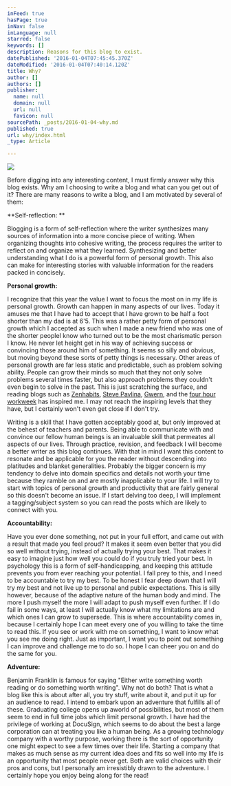 ```yaml
---
inFeed: true
hasPage: true
inNav: false
inLanguage: null
starred: false
keywords: []
description: Reasons for this blog to exist.
datePublished: '2016-01-04T07:45:45.370Z'
dateModified: '2016-01-04T07:40:14.120Z'
title: Why?
author: []
authors: []
publisher:
  name: null
  domain: null
  url: null
  favicon: null
sourcePath: _posts/2016-01-04-why.md
published: true
url: why/index.html
_type: Article

---
```

![](https://the-grid-user-content.s3-us-west-2.amazonaws.com/40017202-6ed5-48f0-99e1-3470685b8f6a.jpg)

Before digging into any interesting content, I must
firmly answer why this blog exists. Why am I choosing to write a blog and what
can you get out of it? There are many reasons to write a blog, and I am
motivated by several of them:

**Self-reflection: **

Blogging
is a form of self-reflection where the
writer synthesizes many sources of information into a more concise piece of
writing. When organizing thoughts into cohesive writing, the process requires
the writer to reflect on and organize what they learned. Synthesizing and
better understanding what I do is a powerful form of personal growth. This also
can make for interesting stories with valuable information for the readers
packed in concisely.

**Personal growth:**

I
recognize that this year the value I want to focus the most on in my life is
personal growth. Growth can happen in many aspects of our lives. Today it
amuses me that I have had to accept that I have grown to be half a foot shorter
than my dad is at 6'5\. This was a rather petty form of personal growth which I
accepted as such when I made a new friend who was one of the shorter
peopleI know who turned out to be the
most charismatic person I know. He never let height get in his way of achieving
success or convincing those around him of something. It seems so silly and
obvious, but moving beyond these sorts of petty things is necessary. Other
areas of personal growth are far less static and predictable, such as problem
solving ability. People can grow their minds so much that they not only solve
problems several times faster, but also approach problems they couldn't even
begin to solve in the past. This is just scratching the surface, and reading
blogs such as [Zenhabits][0], [Steve Pavlina][1], [Gwern][2], and the [four hour workweek][3] has inspired me. I may not reach the
inspiring levels that they have, but I certainly won't even get close if I don't try. 

Writing
is a skill that I have gotten acceptably good at, but only improved at the
behest of teachers and parents. Being able to communicate with and convince our
fellow human beings is an invaluable skill that permeates all aspects of our
lives. Through practice, revision, and feedback I will become a better writer
as this blog continues. With that in mind I want this content to resonate and
be applicable for you the reader without descending into platitudes and blanket
generalities. Probably the bigger concern is my tendency to delve into domain
specifics and details not worth your time because they ramble on and are mostly
inapplicable to your life. I will try to start with topics of personal growth
and productivity that are fairly general so this doesn't become an issue. If I
start delving too deep, I will implement a tagging/subject system so you can
read the posts which are likely to connect with you. 

**Accountability:**

Have
you ever done something, not put in your full effort, and came out with a
result that made you feel proud? It makes it seem even better that you did so
well without trying, instead of actually trying your best. That makes it easy
to imagine just how well you could do if you truly tried your best. In
psychology this is a form of self-handicapping, and keeping this attitude
prevents you from ever reaching your potential. I fall prey to this, and I need
to be accountable to try my best. To be honest I fear deep down that I will try
my best and not live up to personal and public expectations. This is silly
however, because of the adaptive nature of the human body and mind. The more I
push myself the more I will adapt to push myself even further. If I do fail in
some ways, at least I will actually know what my limitations are and which ones
I can grow to supersede. This is where accountability comes in, because I
certainly hope I can meet every one of you willing to take the time to read
this. If you see or work with me on something, I want to know what you see me
doing right. Just as important, I want you to point out something I can improve
and challenge me to do so. I hope I can cheer you on and do the same for you.

**Adventure:**

Benjamin
Franklin is famous for saying "Either write something worth reading or do something worth
writing". Why not do both? That is what a blog like this is about after
all, you try stuff, write about it, and put it up for an audience to read. I
intend to embark upon an adventure that fulfills all of these. Graduating
college opens up aworld of
possibilities, but most of them seem to end in full time jobs which limit
personal growth. I have had the privilege of working at DocuSign, which seems
to do about the best a large corporation can at treating you like a human
being. As a growing technology company with a worthy purpose, working there is
the sort of opportunity one might expect to see a few times over their life.
Starting a company that makes as much sense as my current idea does and fits so
well into my life is an opportunity that most people never get. Both are valid
choices with their pros and cons, but I personally am irresistibly drawn to the
adventure. I certainly hope you enjoy being along for the read!

[0]: http://zenhabits.net/
[1]: http://www.stevepavlina.com/
[2]: http://gwern.net/
[3]: http://fourhourworkweek.com/blog/